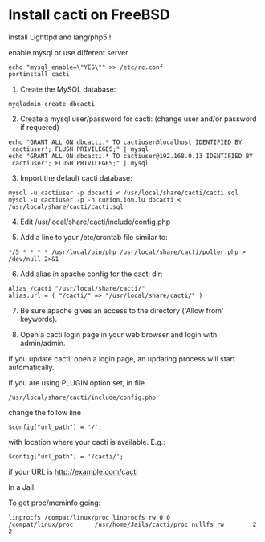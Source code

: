 # Install cacti on FreeBSD

Install Lighttpd and lang/php5 !

enable mysql or use different server

```
echo "mysql_enable=\"YES\"" >> /etc/rc.conf
portinstall cacti
```

1. Create the MySQL database:
```
myqladmin create dbcacti
```

2. Create a mysql user/password for cacti:
   (change user and/or password if requered)
```
echo "GRANT ALL ON dbcacti.* TO cactiuser@localhost IDENTIFIED BY 'cactiuser'; FLUSH PRIVILEGES;" | mysql
echo "GRANT ALL ON dbcacti.* TO cactiuser@192.168.0.13 IDENTIFIED BY 'cactiuser'; FLUSH PRIVILEGES;" | mysql
```

3. Import the default cacti database:
```
mysql -u cactiuser -p dbcacti < /usr/local/share/cacti/cacti.sql
mysql -u cactiuser -p -h curion.ion.lu dbcacti < /usr/local/share/cacti/cacti.sql
```

4. Edit /usr/local/share/cacti/include/config.php

5. Add a line to your /etc/crontab file similar to:
```
*/5 * * * * /usr/local/bin/php /usr/local/share/cacti/poller.php > /dev/null 2>&1
```

6. Add alias in apache config for the cacti dir:
```
Alias /cacti "/usr/local/share/cacti/"
alias.url = ( "/cacti/" => "/usr/local/share/cacti/" )
```

7. Be sure apache gives an access to the directory ('Allow from' keywords).

8. Open a cacti login page in your web browser and login with admin/admin.

If you update cacti, open a login page, an updating process
will start automatically.

If you are using PLUGIN option set, in file
```
/usr/local/share/cacti/include/config.php
```
change the follow line

```
$config["url_path"] = '/';
```

with location where your cacti is available. E.g.:

```
$config["url_path"] = '/cacti/';
```

if your URL is http://example.com/cacti

In a Jail:

To get proc/meminfo going:

```
linprocfs /compat/linux/proc linprocfs rw 0 0
/compat/linux/proc      /usr/home/Jails/cacti/proc nullfs rw        2 2
```
